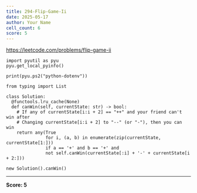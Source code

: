 ```yaml
---
title: 294-Flip-Game-Ii
date: 2025-05-17
author: Your Name
cell_count: 6
score: 5
---
```


https://leetcode.com/problems/flip-game-ii


```
import pyutil as pyu
pyu.get_local_pyinfo()
```


```
print(pyu.ps2("python-dotenv"))
```


```
from typing import List
```


```
class Solution:
  @functools.lru_cache(None)
  def canWin(self, currentState: str) -> bool:
    # If any of currentState[i:i + 2] == "++" and your friend can't win after
    # Changing currentState[i:i + 2] to "--" (or "-"), then you can win
    return any(True
               for i, (a, b) in enumerate(zip(currentState, currentState[1:]))
               if a == '+' and b == '+' and
               not self.canWin(currentState[:i] + '-' + currentState[i + 2:]))
```


```
new Solution().canWin()
```


---
**Score: 5**